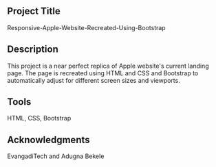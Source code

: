 ## Project Title ##
Responsive-Apple-Website-Recreated-Using-Bootstrap

## Description ##
This project is a near perfect replica of Apple website's current landing page. The page is recreated using HTML and CSS and Bootstrap to automatically adjust for different screen sizes and viewports. 

## Tools ##
HTML, CSS, Bootstrap

## Acknowledgments ##
EvangadiTech and Adugna Bekele
